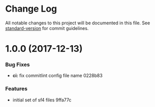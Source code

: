 # Change Log

All notable changes to this project will be documented in this file. See [standard-version](https://github.com/conventional-changelog/standard-version) for commit guidelines.

<a name="1.0.0"></a>
# 1.0.0 (2017-12-13)


### Bug Fixes

* **ci:** fix commitlint config file name 0228b83


### Features

* initial set of sf4 files 9ffa77c
